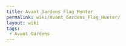 ```yaml
---
title: Avant Gardens Flag Hunter
permalink: wiki/Avant_Gardens_Flag_Hunter/
layout: wiki
tags:
 - Avant Gardens
---
```



